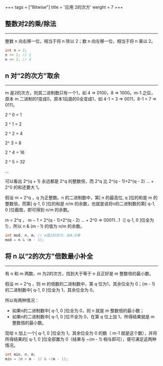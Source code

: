 +++
tags = ["Bitwise"]
title = '应用 2的次方'
weight = 7
+++

## 整数对2的乘/除法
---

整数 n 向右移一位，相当于将 n 除以 2；数 n 向左移一位，相当于将 n 乘以 2。

```c
int n = 2;
n >> 1; // 1
n << 1; // 4
```

##  n 对“2的次方”取余
---

m 是2的次方，则其二进制数只有一个1，如 4 => 0100，8 => 1000。m-1 之后，原本 m 二进制的1变成0，原本1后面的0全变成1，如 4-1 = 3 => 0011，8-1 = 7 => 0111。

2 ^ 0 = 1 

2 ^ 1 = 2 

2 ^ 2 = 4 

2^ 3 = 8 
 
2 ^ 4 = 16 

2 ^ 5 = 32 

...

可以看出 2^(q + 1) 永远都是 2^q 的整数倍，而 2^q 比 2^(q - 1)+2^(q - 2) ... + 2^0 的和还要大 1。

假设 m = 2^q ，q 为正整数。n 的二进制数中，第[ n 的最高位, q ]位的和是 m 的整数倍，而第[ q-1, 0 ]位的和是 n/m 的余数，也就是说将n的二进制数的第[ q-1, 0 ]位截取，即可得到 n/m 的余数。

m = 2^q ， m − 1 = 2^(q - 1)+2^(q - 2) ... + 2^0  => 00011...1（[ q-1, 0 ]位全为1），所以 n & (m - 1) 的值为 n/m 的余数。

```c
int mod, n, m; // m是2的次方，如4,8等
mod = n & (m - 1);
```


##  将 n 以“2的次方”倍数最小补全
---

有 n 和 m 两数，m 为2的次方，找到大于等于 n 且正好是 m 整数倍的最小数。

假设 m = 2^q ，则 m 的倍数的二进制数中，第 q 位为1，其余位全为 0；(m - 1) 的二进制数中[ q-1, 0 ]位全为 1，其余位全为 0。

所以有两种情况：

* 如果n的二进制数中[ q-1, 0 ]位全为 0，则 n 就是 m 整数倍的最小数；
* 如果n的二进制数中[ q-1, 0 ]位不全为 0，在第 q 位上加 1，所得结果就是 m 整数倍的最小数。

现给 n 加上一个[ q-1, 0 ]位全为 1，其余位全为 0 的数（ m-1 就是这个数），并将所得结果的[ q-1, 0 ]位全部置为 0（结果与 ~(m - 1) 相与即可），便可满足这两种情况。

```c
int min, n, m;
min = (n + m - 1) & ~(m - 1);
```
